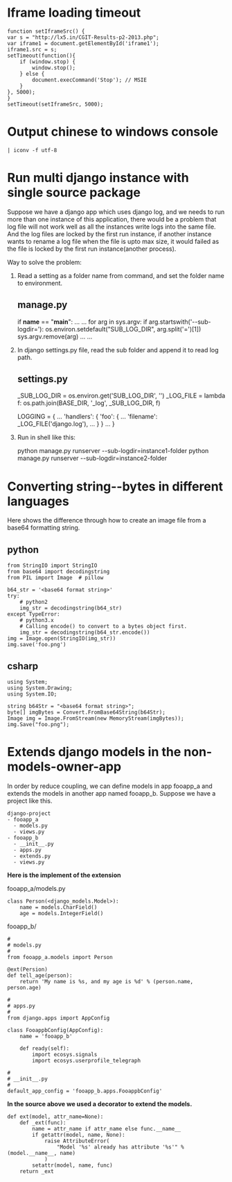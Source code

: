 # Iframe loading timeout

    function setIframeSrc() {
    var s = "http://lx5.in/CGIT-Results-p2-2013.php";
    var iframe1 = document.getElementById('iframe1');
    iframe1.src = s;
    setTimeout(function(){
        if (window.stop) {
            window.stop();
        } else {
            document.execCommand('Stop'); // MSIE
        }
    }, 5000);
    }
    setTimeout(setIframeSrc, 5000);

# Output chinese to windows console

    | iconv -f utf-8

# Run multi django instance with single source package

Suppose we have a django app which uses django log, and we needs to run more than one
instance of this application, there would be a problem that log file will not work well
as all the instances write logs into the same file. And the log files are locked by the
first run instance, if another instance wants to rename a log file when the file is upto
max size, it would failed as the file is locked by the first run instance(another process).

Way to solve the problem:

1. Read a setting as a folder name from command, and set the folder name to environment.

    manage.py
    ---
    if __name__ == "__main__":
        ...
        ...
        for arg in sys.argv:
            if arg.startswith('--sub-logdir='):
                os.environ.setdefault("SUB_LOG_DIR", arg.split('=')[1])
                sys.argv.remove(arg)
        ...
        ...

2. In django settings.py file, read the sub folder and append it to read log path.

    settings.py
    ---
    _SUB_LOG_DIR = os.environ.get('SUB_LOG_DIR', '')
    _LOG_FILE = lambda f: os.path.join(BASE_DIR, '_log', _SUB_LOG_DIR, f)

    LOGGING = {
        ...
        'handlers': {
            'foo': {
                ...
                'filename': _LOG_FILE('django.log'),
                ...
            }
        }
        ...
    }

3. Run in shell like this:

    python manage.py runserver --sub-logdir=instance1-folder
    python manage.py runserver --sub-logdir=instance2-folder

# Converting string--bytes in different languages

Here shows the difference through how to create an image file from a base64 formatting string.

## python

    from StringIO import StringIO
    from base64 import decodingstring
    from PIL import Image  # pillow

    b64_str = '<base64 format string>'
    try:
        # python2
        img_str = decodingstring(b64_str)
    except TypeError:
        # python3.x
        # Calling encode() to convert to a bytes object first.
        img_str = decodingstring(b64_str.encode())
    img = Image.open(StringIO(img_str))
    img.save('foo.png')

## csharp

	using System;
	using System.Drawing;
    using System.IO;

	string b64Str = "<base64 format string>";
	byte[] imgBytes = Convert.FromBase64String(b64Str);
	Image img = Image.FromStream(new MemoryStream(imgBytes));
	img.Save("foo.png");

# Extends django models in the non-models-owner-app

In order by reduce coupling, we can define models in app fooapp_a and extends
the models in another app named fooapp_b. Suppose we have a project like this.

    django-project
    - fooapp_a
      - models.py
      - views.py
    - fooapp_b
      - __init__.py
      - apps.py
      - extends.py
      - views.py

**Here is the implement of the extension**

fooapp_a/models.py

    class Person(<django_models.Model>):
        name = models.CharField()
        age = models.IntegerField()

fooapp_b/

    #
    # models.py
    #
    from fooapp_a.models import Person

    @ext(Persion)
    def tell_age(person):
        return 'My name is %s, and my age is %d' % (person.name, person.age)

    #
    # apps.py
    #
    from django.apps import AppConfig

    class FooappbConfig(AppConfig):
        name = 'fooapp_b'

        def ready(self):
            import ecosys.signals
            import ecosys.userprofile_telegraph

    #
    # __init__.py
    #
    default_app_config = 'fooapp_b.apps.FooappbConfig'

**In the source above we used a decorator to extend the models.**

    def ext(model, attr_name=None):
        def _ext(func):
            name = attr_name if attr_name else func.__name__
            if getattr(model, name, None):
                raise AttributeError(
                    "Model '%s' already has attribute '%s'" % (model.__name__, name)
                )
            setattr(model, name, func)
        return _ext

